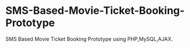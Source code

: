 # SMS-Based-Movie-Ticket-Booking-Prototype
SMS Based Movie Ticket Booking Prototype using PHP,MySQL,AJAX.
